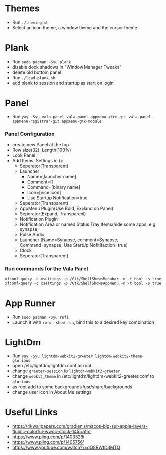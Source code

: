 # Themes
* Run `./theming.sh`
* Select an icon theme, a window theme and the cursor theme

# Plank
* Run `sudo pacman -Syu plank`
* disable dock shadows in "Window Manager Tweaks"
* delete old bottom panel
* Run `./load-plank.sh`
* add plank to session and startup as start on login

# Panel
* Run `yay -Syu vala-panel vala-panel-appmenu-xfce-git vala-panel-appmenu-registrar-git appmenu-gtk-module`

### Panel Configuration
* create new Panel at the top
* Row size(32), Length(100%)
* Look Panel
* Add Items, Settings in (): 
    * Seperator(Transparent) 
    * Launcher
        * Name=[launcher name] 
        * Comment=[] 
        * Command=[binary name] 
        * Icon=[nice icon]
        * Use Startup Notification=true
    * Seperator(Transparent) 
    * AppMenu Plugin(Use Bold, Expland on Panel)
    * Seperator(Expand, Transparent) 
    * Notification Plugin
    * Notification Area or named Status Tray Items(hide some apps, e.g. synapse)
    * Pulse Audio
    * Launcher (Name=Synapse, comment=Synapse, Command=synapse, Use StartUp Nofitifaction=true)
    * Clock
    * Seperator(Transparent) 

### Run commands for the Vala Panel
```
xfconf-query -c xsettings -p /Gtk/ShellShowsMenubar -n -t bool -s true
xfconf-query -c xsettings -p /Gtk/ShellShowsAppmenu -n -t bool -s true
```

# App Runner
* Run `sudo pacman -Syu rofi`
* Launch it with `rofu -show run`, bind this to a desired key combination

# LightDm
* Run `yay -Syu lightdm-webkit2-greeter lightdm-webkit2-theme-glorious`
* open /etc/lightdm/lightdm.conf as root
* change `greeter-session` to `lightdm-webkit2-greeter`
* change `webkit_theme` in /etc/lightdm/lightdm-webkit2-greeter.conf to `glorious`
* as root add to some backgrounds /usr/share/backgrounds 
* change user icon in About Me settings

# Useful Links
* https://4kwallpapers.com/gradients/macos-big-sur-apple-layers-fluidic-colorful-wwdc-stock-1455.html
* https://www.pling.com/p/1403328/
* https://www.pling.com/p/1405756/
* https://www.youtube.com/watch?v=oQ8RWtD3MTQ